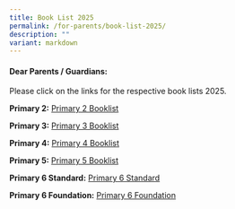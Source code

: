 ```yaml
---
title: Book List 2025
permalink: /for-parents/book-list-2025/
description: ""
variant: markdown
---
```

#### **Dear Parents / Guardians:**

Please click on the links for the respective book lists 2025.

**Primary 2:** 
[Primary 2 Booklist](/files/For%20Parents/Kranji_Primary_2.pdf)
<br>

**Primary 3:**
[Primary 3 Booklist](/files/For%20Parents/Kranji_Primary_3.pdf)
<br>

**Primary 4:**
[Primary 4 Booklist](/files/For%20Parents/Kranji_Primary_4.pdf)
<br>

**Primary 5:**
[Primary 5 Booklist](/files/For%20Parents/Kranji_Primary_5.pdf)
<br>

**Primary 6 Standard:**
[Primary 6 Standard](/files/For%20Parents/Kranji_Primary_6.pdf)
<br>

**Primary 6 Foundation:**
[Primary 6 Foundation](/files/For%20Parents/Kranji_Primary_6F.pdf)